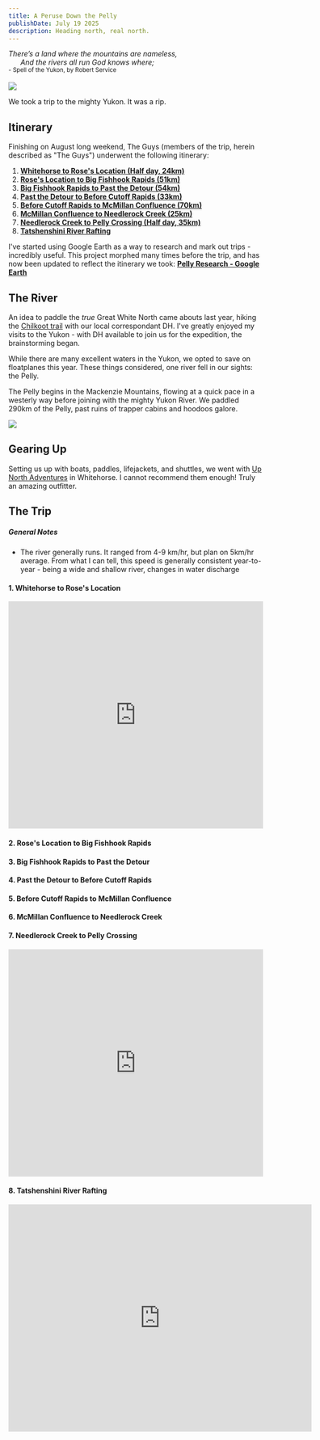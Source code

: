 ```yaml
---
title: A Peruse Down the Pelly
publishDate: July 19 2025
description: Heading north, real north.
---
```

_There’s a land where the mountains are nameless,_<br />
&nbsp;&nbsp;&nbsp;&nbsp;&nbsp;&nbsp;_And the rivers all run God knows where;_<br />
<sup> - Spell of the Yukon, by Robert Service </sup><br /><br />
<img class='blog-img' src='/assets/blog/pelly/pelly-header.jpg'>

We took a trip to the mighty Yukon. It was a rip.

## Itinerary

Finishing on August long weekend, The Guys (members of the trip, herein described as "The Guys") underwent the following itinerary:

1. **<a href='#1'>Whitehorse to Rose's Location (Half day, 24km)</a>**
2. **<a href='#2'>Rose's Location to Big Fishhook Rapids (51km)</a>**
3. **<a href='#3'>Big Fishhook Rapids to Past the Detour (54km)</a>**
4. **<a href='#4'>Past the Detour to Before Cutoff Rapids  (33km)</a>**
5. **<a href='#5'>Before Cutoff Rapids to McMillan Confluence (70km)</a>**
6. **<a href='#6'>McMillan Confluence to Needlerock Creek (25km)</a>**
7. **<a href='#7'>Needlerock Creek to Pelly Crossing (Half day, 35km)</a>**
8. **<a href='#8'>Tatshenshini River Rafting</a>**

I've started using Google Earth as a way to research and mark out trips - incredibly useful. This project morphed many times before the trip, and has now been updated to reflect the itinerary we took:
<a href="https://earth.google.com/web/@62.40599886,-134.63367718,1566.34610816a,167083.01647224d,34.99998766y,-34.51908118h,61.60891984t,0r/data=CgRCAggBMikKJwolCiExX25HcEg5TjhFLUtMX2RTYVZYeGFSdmhaeVVjNWZDek4gAToDCgEwQgIIAEoICLu5ru0GEAE?authuser=0" target="_blank">**Pelly Research - Google Earth**</a>

## The River

An idea to paddle the _true_ Great White North came abouts last year, hiking the <a href="https://yukonhiking.ca/chilkoot.html" target="_blank">Chilkoot trail</a> with our local correspondant DH. I've greatly enjoyed my visits to the Yukon - with DH available to join us for the expedition, the brainstorming began. 

While there are many excellent waters in the Yukon, we opted to save on floatplanes this year. These things considered, one river fell in our sights: the Pelly.

The Pelly begins in the Mackenzie Mountains, flowing at a quick pace in a westerly way before joining with the mighty Yukon River. We paddled 290km of the Pelly, past ruins of trapper cabins and hoodoos galore.

<img class='blog-img' src='/assets/blog/pelly/pelly_overview.png'>

## Gearing Up

Setting us up with boats, paddles, lifejackets, and shuttles, we went with <a href="https://upnorthadventures.com/" target="_blank">Up North Adventures</a> in Whitehorse. I cannot recommend them enough! Truly an amazing outfitter.

## The Trip
<p></p>

##### General Notes
- The river generally runs. It ranged from 4-9 km/hr, but plan on 5km/hr average. From what I can tell, this speed is generally consistent year-to-year - being a wide and shallow river, changes in water discharge 


#### <p id="1">1. Whitehorse to Rose's Location</p>

<div class='blog-img'><iframe src="https://www.google.com/maps/embed?pb=!1m28!1m12!1m3!1d975592.482356681!2d-136.1442445500418!3d61.47258809983392!2m3!1f0!2f0!3f0!3m2!1i1024!2i768!4f13.1!4m13!3e0!4m5!1s0x5154449880bc5381%3A0xe43db7ea64d0354b!2sWhitehorse%2C%20YT!3m2!1d60.7197137!2d-135.052276!4m5!1s0x5150b66882cd1707%3A0x18bf64e7f49b3df!2sFaro%2C%20Yukon!3m2!1d62.2315815!2d-133.3560535!5e0!3m2!1sen!2sca!4v1742760743498!5m2!1sen!2sca" width="100%" height="450" style="border:0;" allowfullscreen="" loading="lazy" referrerpolicy="no-referrer-when-downgrade"></iframe></div>

#### <p id="2">2. Rose's Location to Big Fishhook Rapids</p>
#### <p id="3">3. Big Fishhook Rapids to Past the Detour</p>
#### <p id="4">4. Past the Detour to Before Cutoff Rapids</p>
#### <p id="5">5. Before Cutoff Rapids to McMillan Confluence</p>
#### <p id="6">6. McMillan Confluence to Needlerock Creek</p>
#### <p id="7">7. Needlerock Creek to Pelly Crossing</p>

<div class='blog-img'><iframe src="https://www.google.com/maps/embed?pb=!1m28!1m12!1m3!1d1414063.3259240387!2d-138.59322027620547!3d61.74369348608089!2m3!1f0!2f0!3f0!3m2!1i1024!2i768!4f13.1!4m13!3e6!4m5!1s0x514e2eec14cd51e1%3A0x3a02c1697ff0e317!2spelly%20crossing!3m2!1d62.817978999999994!2d-136.568795!4m5!1s0x5154449880bc5381%3A0xe43db7ea64d0354b!2swhitehorse!3m2!1d60.7197137!2d-135.052276!5e0!3m2!1sen!2sca!4v1756045037540!5m2!1sen!2sca" width="100%" height="450" style="border:0;" allowfullscreen="" loading="lazy" referrerpolicy="no-referrer-when-downgrade"></iframe></div>

#### <p id="8">8. Tatshenshini River Rafting</p>

<div class='blog-img'><iframe src="https://www.google.com/maps/embed?pb=!1m28!1m12!1m3!1d504100.286424407!2d-136.944591121981!3d60.426365269758165!2m3!1f0!2f0!3f0!3m2!1i1024!2i768!4f13.1!4m13!3e0!4m5!1s0x5154449880bc5381%3A0xe43db7ea64d0354b!2sWhitehorse%2C%20YT!3m2!1d60.7197137!2d-135.052276!4m5!1s0x56ab3999ca502e13%3A0xf9865eab23b940f1!2sTatshenshini%20River%20Put-In%2C%20Yukon!3m2!1d60.000734099999995!2d-136.8543216!5e0!3m2!1sen!2sca!4v1756045103082!5m2!1sen!2sca" width="600" height="450" style="border:0;" allowfullscreen="" loading="lazy" referrerpolicy="no-referrer-when-downgrade"></iframe></div>